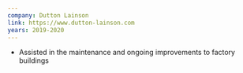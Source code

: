 ```yaml
---
company: Dutton Lainson
link: https://www.dutton-lainson.com
years: 2019-2020
---
```


* Assisted in the maintenance and ongoing improvements to factory buildings
